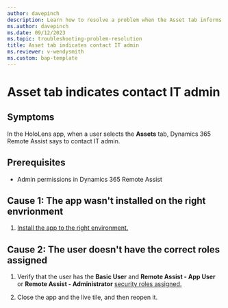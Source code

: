 ```yaml
---
author: davepinch
description: Learn how to resolve a problem when the Asset tab informs a user to contact IT admin for Dynamics 365 Remote Assist
ms.author: davepinch
ms.date: 09/12/2023
ms.topic: troubleshooting-problem-resolution
title: Asset tab indicates contact IT admin
ms.reviewer: v-wendysmith
ms.custom: bap-template
---
```


# Asset tab indicates contact IT admin

## Symptoms

In the HoloLens app, when a user selects the **Assets** tab, Dynamics 365 Remote Assist says to contact IT admin.

## Prerequisites

- Admin permissions in Dynamics 365 Remote Assist

## Cause 1: The app wasn't installed on the right envrionment

1. [Install the app to the right environment.](dynamics365/mixed-reality/remote-assist/ra-webapp-install#install-the-dynamics-365-remote-assist-model-driven-app)

## Cause 2: The user doesn't have the correct roles assigned

1. Verify that the user has the **Basic User** and **Remote Assist - App User** or **Remote Assist - Administrator** [security roles assigned.](dynamics365/mixed-reality/remote-assist/asset-capture-add-users#assign-dynamics-365-security-roles)

1. Close the app and the live tile, and then reopen it.